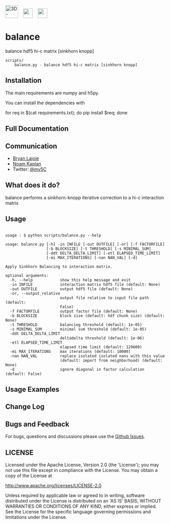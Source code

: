 <img height=40 src='http://my5C.umassmed.edu/images/3DG.png' title='3D-Genome' />
&nbsp;&nbsp;
<img height=30 src='http://my5C.umassmed.edu/images/dekkerlabbioinformatics.gif' />
&nbsp;&nbsp;
<img height=30 src='http://my5C.umassmed.edu/images/umasslogo.gif' />

# balance

balance hdf5 hi-c matrix [sinkhorn knopp]

```
scripts/
	balance.py - balance hdf5 hi-c matrix [sinkhorn knopp]
```

## Installation

The main requirements are numpy and h5py.

You can install the dependencies with

for req in $(cat requirements.txt); do pip install $req; done

## Full Documentation

## Communication

- [Bryan Lajoie](https://github.com/blajoie)
- [Noam Kaplan](https://github.com/NoamKaplan)
- Twitter: [@my5C](https://twitter.com/my5C)

## What does it do?

balance performs a sinkhorn-knopp iterative correction to a hi-c interaction matrix

## Usage

```

usage : $ python scripts/balance.py --help

usage: balance.py [-h] -in INFILE [-out OUTFILE] [-or] [-f FACTORFILE]
                  [-b BLOCKSIZE] [-t THRESHOLD] [-s MINIMAL_SUM]
                  [-ddt DELTA_DELTA_LIMIT] [-etl ELAPSED_TIME_LIMIT]
                  [-mi MAX_ITERATIONS] [-nan NAN_VAL] [-d]

Apply Sinkhorn Balancing to interaction matrix.

optional arguments:
  -h, --help            show this help message and exit
  -in INFILE            interaction matrix hdf5 file (default: None)
  -out OUTFILE          output hdf5 file (default: None)
  -or, --output_relative
                        output file relative to input file path (default:
                        False)
  -f FACTORFILE         output factor file (default: None)
  -b BLOCKSIZE          block size (default: hdf chunk size) (default: None)
  -t THRESHOLD          balancing threshold (default: 1e-05)
  -s MINIMAL_SUM        minimal sum threshold (default: 1e-05)
  -ddt DELTA_DELTA_LIMIT
                        deltadelta threshold (default: 1e-06)
  -etl ELAPSED_TIME_LIMIT
                        elapsed time limit (default: 129600)
  -mi MAX_ITERATIONS    max iterations (default: 10000)
  -nan NAN_VAL          replace isolated isolated nans with this value
                        (default: import from neighborhood) (default: None)
  -d                    ignore diagonal in factor calculation (default: False)

```

## Usage Examples

## Change Log

## Bugs and Feedback

For bugs, questions and discussions please use the [Github Issues](https://github.com/blajoie/tab2hdf/issues).

## LICENSE

Licensed under the Apache License, Version 2.0 (the 'License');
you may not use this file except in compliance with the License.
You may obtain a copy of the License at

<http://www.apache.org/licenses/LICENSE-2.0>

Unless required by applicable law or agreed to in writing, software
distributed under the License is distributed on an 'AS IS' BASIS,
WITHOUT WARRANTIES OR CONDITIONS OF ANY KIND, either express or implied.
See the License for the specific language governing permissions and
limitations under the License.

